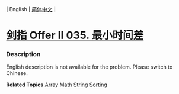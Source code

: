 | English | [简体中文](README.md) |

# [剑指 Offer II 035. 最小时间差](https://leetcode.cn/problems/569nqc)
 ### Description
<p>English description is not available for the problem. Please switch to Chinese.</p>

**Related Topics**  [Array](https://leetcode.cn/tag/array) [Math](https://leetcode.cn/tag/math) [String](https://leetcode.cn/tag/string) [Sorting](https://leetcode.cn/tag/sorting) 